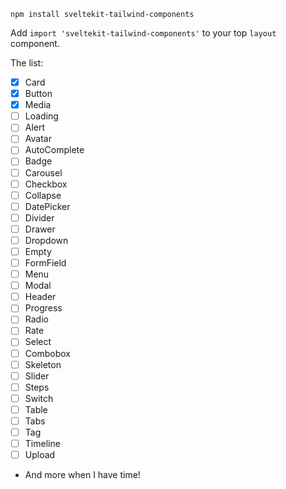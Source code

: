 `npm install sveltekit-tailwind-components`

Add `import 'sveltekit-tailwind-components'` to your top `layout` component.

The list:

- [x] Card
- [x] Button
- [x] Media
- [ ] Loading
- [ ] Alert
- [ ] Avatar
- [ ] AutoComplete
- [ ] Badge
- [ ] Carousel
- [ ] Checkbox
- [ ] Collapse
- [ ] DatePicker
- [ ] Divider
- [ ] Drawer
- [ ] Dropdown
- [ ] Empty
- [ ] FormField
- [ ] Menu
- [ ] Modal
- [ ] Header
- [ ] Progress
- [ ] Radio
- [ ] Rate
- [ ] Select
- [ ] Combobox
- [ ] Skeleton
- [ ] Slider
- [ ] Steps
- [ ] Switch
- [ ] Table
- [ ] Tabs
- [ ] Tag
- [ ] Timeline
- [ ] Upload
- And more when I have time!
